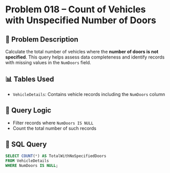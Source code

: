 # Problem 018 – Count of Vehicles with Unspecified Number of Doors

## 🧠 Problem Description

Calculate the total number of vehicles where the **number of doors is not specified**. This query helps assess data completeness and identify records with missing values in the `NumDoors` field.

## 📊 Tables Used

- `VehicleDetails`: Contains vehicle records including the `NumDoors` column

## 🔗 Query Logic

- Filter records where `NumDoors IS NULL`
- Count the total number of such records

## 🧾 SQL Query

```sql
SELECT COUNT(*) AS TotalWithNoSpecifiedDoors
FROM VehicleDetails
WHERE NumDoors IS NULL;
